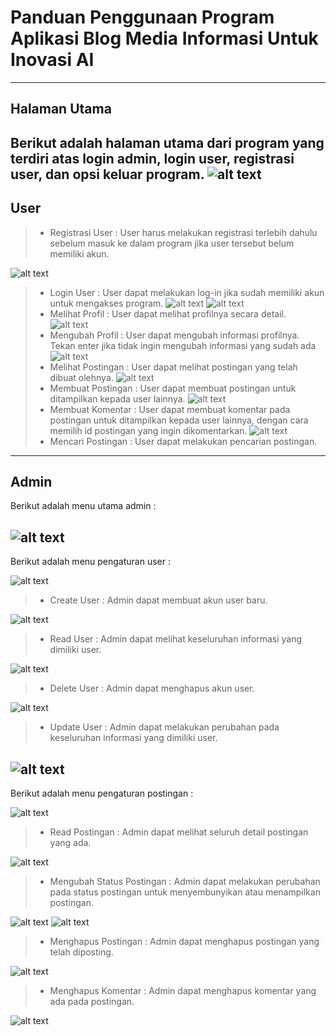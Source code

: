 # Panduan Penggunaan Program Aplikasi Blog Media Informasi Untuk Inovasi AI
---

## Halaman Utama
Berikut adalah halaman utama dari program yang terdiri atas login admin, login user, registrasi user, dan opsi keluar program.
![alt text](<assets/Menu Utama.png>)
---

## User
>- Registrasi User : User harus melakukan registrasi terlebih dahulu sebelum masuk ke dalam program jika user tersebut belum memiliki akun.

![alt text](<assets/0. Registrasi.png>)
>- Login User : User dapat melakukan log-in jika sudah memiliki akun untuk mengakses program.
![alt text](<assets/1. Login.png>)
![alt text](<assets/2. Menu.png>)
>- Melihat Profil : User dapat melihat profilnya secara detail. 
![alt text](<assets/3. Lihat Profil.png>)
>- Mengubah Profil : User dapat mengubah informasi profilnya. Tekan enter jika tidak ingin mengubah informasi yang sudah ada
![alt text](<assets/4. Edit Profil.png>)
>- Melihat Postingan : User dapat melihat postingan yang telah dibuat olehnya.
![alt text](<assets/5. Lihat Postingan.png>)
>- Membuat Postingan : User dapat membuat postingan untuk ditampilkan kepada user lainnya.
![alt text](<assets/6. Menambahkan Postingan.png>)
>- Membuat Komentar : User dapat membuat komentar pada postingan untuk ditampilkan kepada user lainnya, dengan cara memilih id postingan yang ingin dikomentarkan.
![alt text](<assets/8. Menambahkan komentar.png>)
>- Mencari Postingan : User dapat melakukan pencarian postingan.
---

## Admin
Berikut adalah menu utama admin : 

![alt text](<assets/2. Menu Admin.png>)
---

Berikut adalah menu pengaturan user :

![alt text](<assets/3. Menu Manajemen User.png>)
>- Create User : Admin dapat membuat akun user baru.

![alt text](<assets/4. Create User.png>)
>- Read User : Admin dapat melihat keseluruhan informasi yang dimiliki user.

![alt text](<assets/5. Read User.png>)
>- Delete User : Admin dapat menghapus akun user.

![alt text](<assets/7. Delete User.png>)
>- Update User : Admin dapat melakukan perubahan pada keseluruhan informasi yang dimiliki user.

![alt text](<assets/6. Edit User.png>)
---

Berikut adalah menu pengaturan postingan :

![alt text](<assets/8. Menu Manajemen Postingan.png>)
>- Read Postingan : Admin dapat melihat seluruh detail postingan yang ada.

![alt text](<assets/9. Read Postingan.png>)
>- Mengubah Status Postingan : Admin dapat melakukan perubahan pada status postingan untuk menyembunyikan atau menampilkan postingan.

![alt text](<assets/11.  Ubah Status.png>)
![alt text](<assets/16. Ubah Status Belum Disetujui.png>)
>- Menghapus Postingan : Admin dapat menghapus postingan yang telah diposting.

![alt text](<assets/13. Hapus Postingan.png>)
>- Menghapus Komentar : Admin dapat menghapus komentar yang ada pada postingan.

![alt text](<assets/12. Hapus Komentar.png>)

